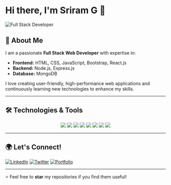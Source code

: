 # Hi there, I'm Sriram G 👋

![Full Stack Developer](https://img.shields.io/badge/Full--Stack-Developer-blue?style=for-the-badge&logo=appveyor)

## 🚀 About Me
I am a passionate **Full Stack Web Developer** with expertise in:

- **Frontend:** HTML, CSS, JavaScript, Bootstrap, React.js
- **Backend:** Node.js, Express.js
- **Database:** MongoDB

I love creating user-friendly, high-performance web applications and continuously learning new technologies to enhance my skills.

---

## 🛠️ Technologies & Tools

<div align="center">
    <img src="https://img.shields.io/badge/HTML5-orange?style=for-the-badge&logo=html5&logoColor=white"/>
    <img src="https://img.shields.io/badge/CSS3-blue?style=for-the-badge&logo=css3&logoColor=white"/>
    <img src="https://img.shields.io/badge/JavaScript-yellow?style=for-the-badge&logo=javascript&logoColor=black"/>
    <img src="https://img.shields.io/badge/Bootstrap-purple?style=for-the-badge&logo=bootstrap&logoColor=white"/>
    <img src="https://img.shields.io/badge/React-blue?style=for-the-badge&logo=react&logoColor=white"/>
    <img src="https://img.shields.io/badge/Node.js-green?style=for-the-badge&logo=node.js&logoColor=white"/>
    <img src="https://img.shields.io/badge/Express.js-gray?style=for-the-badge&logo=express&logoColor=white"/>
    <img src="https://img.shields.io/badge/MongoDB-darkgreen?style=for-the-badge&logo=mongodb&logoColor=white"/>
</div>

---

## 🌍 Let's Connect!
[![LinkedIn](https://img.shields.io/badge/LinkedIn-blue?style=for-the-badge&logo=linkedin)](https://www.linkedin.com/in/g-sriram400)
[![Twitter](https://img.shields.io/badge/Twitter-blue?style=for-the-badge&logo=twitter)](https://twitter.com/your-twitter-profile)
[![Portfolio](https://img.shields.io/badge/Portfolio-red?style=for-the-badge&logo=firefox)](https://your-portfolio.com)

---

⭐️ Feel free to **star** my repositories if you find them useful!
